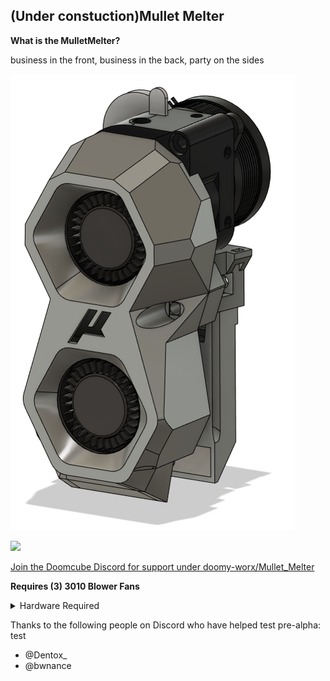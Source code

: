 ## (Under constuction)Mullet Melter

**What is the MulletMelter?**

business in the front, business in the back, party on the sides

![Rendering Mullet Melter](Misc/toolhead_pic.png)

[![](https://img.shields.io/discord/825469421346226226?color=teal&label=Micron&logo=discord&logoColor=fafafa)](https://discord.gg/doomcube)

[Join the Doomcube Discord for support under doomy-worx/Mullet_Melter](https://discord.com/channels/825469421346226226/1028744277393674290)

**Requires (3) 3010 Blower Fans**

<details>
    <summary>
    Hardware Required
    </summary>


Part           |Qty | Notes
 ----|----|----|
3010 Blower Fan|3 | 
m3x6		   |5 | 
m3x10 		   |4 | 
m3x10 BHCS     |2 | Must be BHCS
m3x12          |2 |
heatset inserts|3 |
LGx Lite       |1 |
Voron Revo     |1 |
</details>


Thanks to the following people on Discord who have helped test pre-alpha:
test
- @Dentox_
- @bwnance

